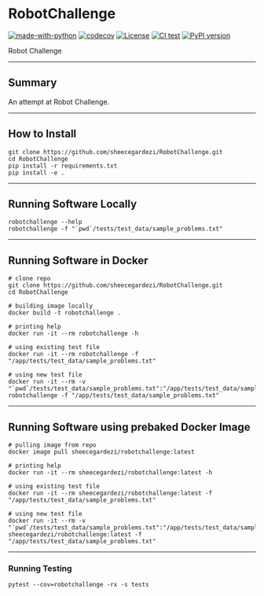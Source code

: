 # RobotChallenge
[![made-with-python](https://img.shields.io/badge/Made%20with-Python-1f425f.svg)](https://www.python.org/)
[![codecov](https://codecov.io/gh/sheecegardezi/RobotChallenge/branch/main/graph/badge.svg)](https://codecov.io/gh/sheecegardezi/RobotChallenge)
[![License](https://img.shields.io/badge/License-Apache_2.0-blue.svg)](https://opensource.org/licenses/Apache-2.0)
[![CI test](https://github.com/sheecegardezi/RobotChallenge/actions/workflows/actions.yml/badge.svg)](https://github.com/sheecegardezi/RobotChallenge/actions)
[![PyPI version](https://badge.fury.io/py/robotchallenge.svg)](https://pypi.org/project/robotchallenge/)


Robot Challenge

--------------------------------------------------------------------------------
## Summary


An attempt at Robot Challenge.

--------------------------------------------------------------------------------
## How to Install


    git clone https://github.com/sheecegardezi/RobotChallenge.git
    cd RobotChallenge
    pip install -r requirements.txt
    pip install -e .

--------------------------------------------------------------------------------
## Running Software Locally


    robotchallenge --help
    robotchallenge -f "`pwd`/tests/test_data/sample_problems.txt"


--------------------------------------------------------------------------------
## Running Software in Docker 

    # clone repo
    git clone https://github.com/sheecegardezi/RobotChallenge.git
    cd RobotChallenge
    
    # building image locally
    docker build -t robotchallenge .

    # printing help
    docker run -it --rm robotchallenge -h

    # using existing test file 
    docker run -it --rm robotchallenge -f "/app/tests/test_data/sample_problems.txt"
    
    # using new test file 
    docker run -it --rm -v "`pwd`/tests/test_data/sample_problems.txt":"/app/tests/test_data/sample_problems.txt" robotchallenge -f "/app/tests/test_data/sample_problems.txt"
    


--------------------------------------------------------------------------------
## Running Software using prebaked Docker Image


    # pulling image from repo
    docker image pull sheecegardezi/robotchallenge:latest

    # printing help
    docker run -it --rm sheecegardezi/robotchallenge:latest -h

    # using existing test file 
    docker run -it --rm sheecegardezi/robotchallenge:latest -f "/app/tests/test_data/sample_problems.txt"

    # using new test file 
    docker run -it --rm -v "`pwd`/tests/test_data/sample_problems.txt":"/app/tests/test_data/sample_problems.txt" sheecegardezi/robotchallenge:latest -f "/app/tests/test_data/sample_problems.txt"

--------------------------------------------------------------------------------    
### Running Testing

    pytest --cov=robotchallenge -rx -s tests
